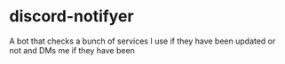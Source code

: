 # discord-notifyer
 A bot that checks a bunch of services I use if they have been updated or not and DMs me if they have been
